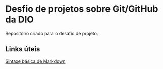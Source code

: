 # Desfio de projetos sobre Git/GitHub da DIO
Repositório criado para o desafio de projeto.

## Links úteis 
[Sintaxe básica de Markdown](https://www.markdownguide.org/basic-syntax/)
